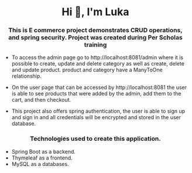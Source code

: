 <h1 align="center">Hi 👋, I'm Luka</h1>
<h3 align="center">This is E commerce project demonstrates CRUD operations,
and spring security. Project was created during Per Scholas training</h3>

* To access the admin page go to http://localhost:8081/admin where it is possible to create,  update and delete category as well as create, delete and update product. product and category have a ManyToOne relationship.

* On the user page that can be accessed by http://localhost:8081 the user is able to see products that were added by the admin, add them to the cart, and then checkout.

* This project also offers spring authentication, the user is able to sign up and sign in and all credentials will be encrypted and stored in the user database.


<h3 align="center">Technologies used to create this application.</h3>

* Spring Boot as a backend.
* Thymeleaf as a frontend.
* MySQL as a databases.
